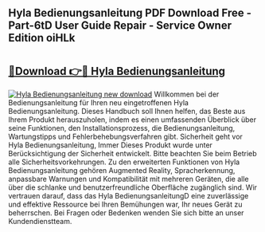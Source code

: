 ## Hyla Bedienungsanleitung PDF Download Free - Part-6tD User Guide Repair - Service Owner Edition oiHLk

# <h2><a href="http://df02k7j.blite.top/?on=Hyla+Bedienungsanleitung">🔗Download 👉🔴 Hyla Bedienungsanleitung</a></h2>

[![Hyla Bedienungsanleitung new download](https://i.imgur.com/lujVjoI.png)](http://df02k7j.blite.top/?on=Hyla+Bedienungsanleitung)
Willkommen bei der Bedienungsanleitung für Ihren neu eingetroffenen Hyla Bedienungsanleitung. Dieses Handbuch soll Ihnen helfen, das Beste aus Ihrem Produkt herauszuholen, indem es einen umfassenden Überblick über seine Funktionen, den Installationsprozess, die Bedienungsanleitung, Wartungstipps und Fehlerbehebungsverfahren gibt. Sicherheit geht vor Hyla Bedienungsanleitung, Immer Dieses Produkt wurde unter Berücksichtigung der Sicherheit entwickelt. Bitte beachten Sie beim Betrieb alle Sicherheitsvorkehrungen. Zu den erweiterten Funktionen von Hyla Bedienungsanleitung gehören Augmented Reality, Spracherkennung, anpassbare Warnungen und Kompatibilität mit mehreren Geräten, die alle über die schlanke und benutzerfreundliche Oberfläche zugänglich sind. Wir vertrauen darauf, dass das Hyla BedienungsanleitungD eine zuverlässige und effektive Ressource bei Ihren Bemühungen war, Ihr neues Gerät zu beherrschen. Bei Fragen oder Bedenken wenden Sie sich bitte an unser Kundendienstteam.
